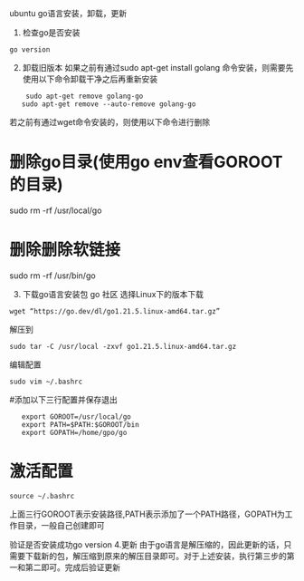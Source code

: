 ubuntu go语言安装，卸载，更新

1. 检查go是否安装
```shell
go version
```

2. 卸载旧版本
   如果之前有通过sudo apt-get install golang
   命令安装，则需要先使用以下命令卸载干净之后再重新安装
```shell
    sudo apt-get remove golang-go
   sudo apt-get remove --auto-remove golang-go
```
若之前有通过wget命令安装的，则使用以下命令进行删除
# 删除go目录(使用go env查看GOROOT的目录)
sudo rm -rf /usr/local/go
# 删除删除软链接
sudo rm -rf /usr/bin/go

3. 下载go语言安装包 go 社区
   选择Linux下的版本下载 
```shell
wget “https://go.dev/dl/go1.21.5.linux-amd64.tar.gz”
```
   解压到
```shell
sudo tar -C /usr/local -zxvf go1.21.5.linux-amd64.tar.gz
```
   编辑配置
```shell
sudo vim ~/.bashrc
```
   
   #添加以下三行配置并保存退出
```shell
   export GOROOT=/usr/local/go
   export PATH=$PATH:$GOROOT/bin
   export GOPATH=/home/gpo/go
```
# 激活配置
```shell
source ~/.bashrc
```


上面三行GOROOT表示安装路径,PATH表示添加了一个PATH路径，GOPATH为工作目录，一般自己创建即可

验证是否安装成功go version
4.更新
由于go语言是解压缩的，因此更新的话，只需要下载新的包，解压缩到原来的解压目录即可。对于上述安装，执行第三步的第一和第二即可。完成后验证更新